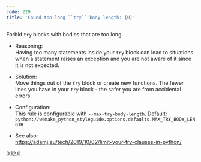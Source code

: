 ```yaml
---
code: 229
title: 'Found too long ``try`` body length: {0}'
---
```


Forbid `try` blocks with bodies that are too long.

  - Reasoning:  
    Having too many statements inside your `try` block can lead to
    situations when a statement raises an exception and you are not
    aware of it since it is not expected.

  - Solution:  
    Move things out of the `try` block or create new functions. The
    fewer lines you have in your `try` block - the safer you are from
    accidental errors.

  - Configuration:  
    This rule is configurable with `--max-try-body-length`. Default:
    `python://wemake_python_styleguide.options.defaults.MAX_TRY_BODY_LENGTH`

  - See also:  
    <https://adamj.eu/tech/2019/10/02/limit-your-try-clauses-in-python/>

<div class="versionadded">

0.12.0

</div>